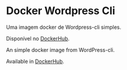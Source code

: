 # Docker Wordpress Cli

Uma imagem docker de Wordpress-cli simples.

Disponível no [DockerHub](https://hub.docker.com/r/giioohbernini/docker-wordpress-cli/).



An simple docker image from WordPress-cli. 

Available in [DockerHub](https://hub.docker.com/r/giioohbernini/docker-wordpress-cli/).